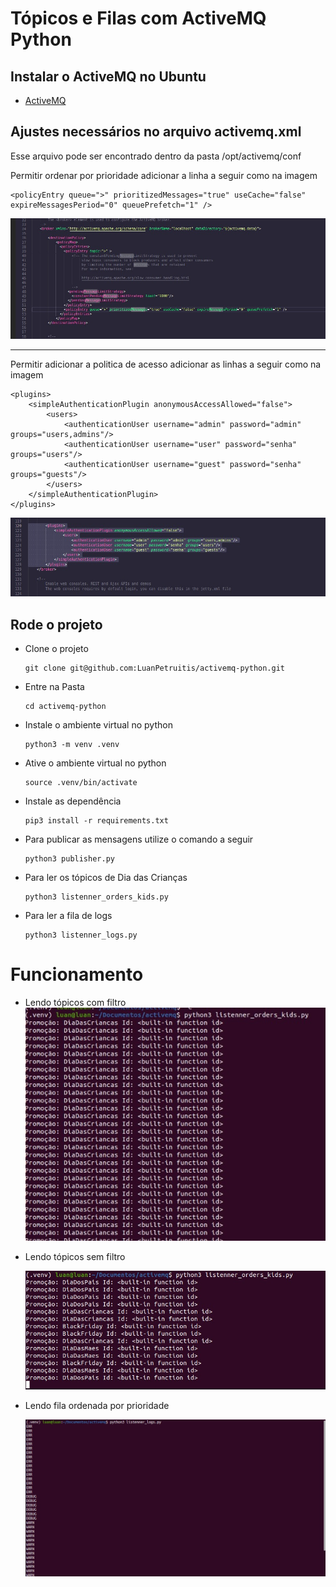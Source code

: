 # Tópicos e Filas com ActiveMQ Python

## Instalar o ActiveMQ no Ubuntu

- [ActiveMQ](https://www.vultr.com/docs/install-apache-activemq-on-ubuntu-20-04/)

## Ajustes necessários no arquivo activemq.xml

Esse arquivo pode ser encontrado dentro da pasta /opt/activemq/conf

Permitir ordenar por prioridade adicionar a linha a seguir como na imagem

```
<policyEntry queue=">" prioritizedMessages="true" useCache="false" expireMessagesPeriod="0" queuePrefetch="1" />
```

![Permitir ordenar por prioridade](./images/priority.jpeg)

---

Permitir adicionar a politica de acesso adicionar as linhas a seguir como na imagem

```
<plugins>
    <simpleAuthenticationPlugin anonymousAccessAllowed="false">
        <users>
            <authenticationUser username="admin" password="admin" groups="users,admins"/>
            <authenticationUser username="user" password="senha" groups="users"/>
            <authenticationUser username="guest" password="senha" groups="guests"/>
        </users>
    </simpleAuthenticationPlugin>
</plugins>
```

![Permitir ordenar por prioridade](./images/politica.jpeg)

## Rode o projeto

- Clone o projeto

  ```
  git clone git@github.com:LuanPetruitis/activemq-python.git
  ```

- Entre na Pasta

  ```
  cd activemq-python
  ```

- Instale o ambiente virtual no python

  ```
  python3 -m venv .venv
  ```

- Ative o ambiente virtual no python

  ```
  source .venv/bin/activate
  ```

- Instale as dependência

  ```
  pip3 install -r requirements.txt
  ```

- Para publicar as mensagens utilize o comando a seguir

  ```
  python3 publisher.py
  ```

- Para ler os tópicos de Dia das Crianças

  ```
  python3 listenner_orders_kids.py
  ```

- Para ler a fila de logs
  ```
  python3 listenner_logs.py
  ```

# Funcionamento

- Lendo tópicos com filtro
  ![Lendo tópicos com filtro](./images/topics_with_filter.jpeg)

- Lendo tópicos sem filtro

  ![Lendo tópicos sem filtro](./images/topics_without_filter.jpeg)

- Lendo fila ordenada por prioridade

  ![Lendo fila ordenada por prioridade](./images/queue_ordered.jpeg)
